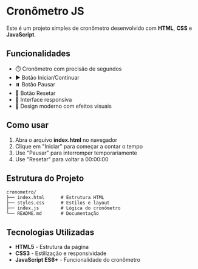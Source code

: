 # Cronômetro JS

Este é um projeto simples de cronômetro desenvolvido com **HTML**, **CSS** e **JavaScript**. 

## Funcionalidades

- ⏱️ Cronômetro com precisão de segundos
- ▶️ Botão Iniciar/Continuar
- ⏸️ Botão Pausar
- 🔄 Botão Resetar
- 📱 Interface responsiva
- 🎨 Design moderno com efeitos visuais

## Como usar

1. Abra o arquivo **index.html** no navegador
2. Clique em "Iniciar" para começar a contar o tempo
3. Use "Pausar" para interromper temporariamente
4. Use "Resetar" para voltar a 00:00:00

## Estrutura do Projeto

```
cronometro/
├── index.html      # Estrutura HTML
├── styles.css      # Estilos e layout
├── index.js        # Lógica do cronômetro
└── README.md       # Documentação
```

## Tecnologias Utilizadas

- **HTML5** - Estrutura da página
- **CSS3** - Estilização e responsividade
- **JavaScript ES6+** - Funcionalidade do cronômetro
